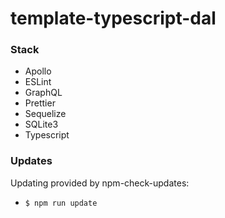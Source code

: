 # template-typescript-dal

### Stack
* Apollo
* ESLint
* GraphQL
* Prettier
* Sequelize
* SQLite3
* Typescript

### Updates
Updating provided by npm-check-updates:
* <code>$ npm run update</code>
